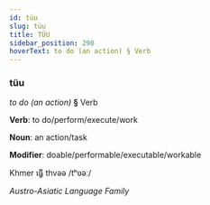 ```yaml
---
id: tüu
slug: tüu
title: TÜU
sidebar_position: 290
hoverText: to do (an action) § Verb
---
```


### tüu

*to do (an action)* **§** Verb

**Verb**: to do/perform/execute/work

**Noun**: an action/task

**Modifier**: doable/performable/executable/workable

Khmer ធ្វើ thvəə /tʰʋəː/

*Austro-Asiatic Language Family*